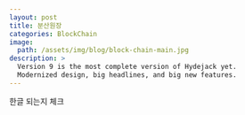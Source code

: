 ```yaml
---
layout: post
title: 분산원장
categories: BlockChain
image: 
  path: /assets/img/blog/block-chain-main.jpg
description: >
  Version 9 is the most complete version of Hydejack yet.
  Modernized design, big headlines, and big new features.
---
```


한글 되는지 체크 